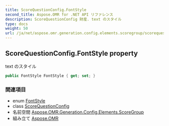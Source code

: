 ```yaml
---
title: ScoreQuestionConfig.FontStyle
second_title: Aspose.OMR for .NET API リファレンス
description: ScoreQuestionConfig 財産. text のスタイル
type: docs
weight: 50
url: /ja/net/aspose.omr.generation.config.elements.scoregroup/scorequestionconfig/fontstyle/
---
```

## ScoreQuestionConfig.FontStyle property

text のスタイル

```csharp
public FontStyle FontStyle { get; set; }
```

### 関連項目

* enum [FontStyle](../../../aspose.omr.generation/fontstyle/)
* class [ScoreQuestionConfig](../)
* 名前空間 [Aspose.OMR.Generation.Config.Elements.ScoreGroup](../../scorequestionconfig/)
* 組み立て [Aspose.OMR](../../../)


